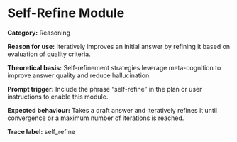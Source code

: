 # Self-Refine Module

**Category:** Reasoning

**Reason for use:** Iteratively improves an initial answer by refining it based on evaluation of quality criteria.

**Theoretical basis:** Self-refinement strategies leverage meta-cognition to improve answer quality and reduce hallucination.

**Prompt trigger:** Include the phrase “self-refine” in the plan or user instructions to enable this module.

**Expected behaviour:** Takes a draft answer and iteratively refines it until convergence or a maximum number of iterations is reached.

**Trace label:** self_refine
